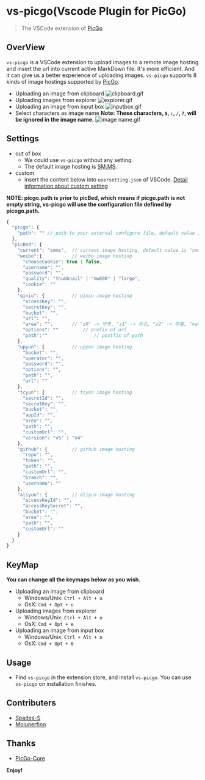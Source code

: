 # vs-picgo(Vscode Plugin for PicGo)

> The VSCode extension of [PicGo](https://github.com/PicGo)

## OverView

`vs-picgo` is a VSCode extension to upload images to a remote image hosting and insert the url into current active MarkDown file. It's more efficient. And it can give us a better experience of uploading images. `vs-picgo` supports 8 kinds of image hostings supported by [PicGo](https://github.com/PicGo).

- Uploading an image from clipboard
![clipboard.gif](https://i.loli.net/2019/03/21/5c93900712842.gif)
- Uploading images from explorer
![explorer.gif](https://i.loli.net/2019/03/21/5c9390959d7a1.gif)
- Uploading an image from input box
![inputbox.gif](https://i.loli.net/2019/03/21/5c939163807b6.gif)
- Select characters as image name
**Note: These characters, `$`, `:`, `/`, `?`, will be ignored in the image name.**
![image name.gif](https://i.loli.net/2019/03/21/5c9392c749d99.gif)

## Settings

- out of box
	* We could use `vs-picgo` without any setting.
	* The default image hosting is [SM.MS](https://sm.ms/).
- custom
	* insert the content below into `usersetting.json` of VSCode. [Detail information about custom setting](https://picgo.github.io/PicGo-Core-Doc/zh/guide/config.html#%E9%BB%98%E8%AE%A4%E9%85%8D%E7%BD%AE%E6%96%87%E4%BB%B6)

**NOTE: picgo.path is prior to picBed, which means if picgo.path is not empty string, vs-picgo will use the configuration file defined by picogo.path.**

```js
{
  "picgo": {
    "path": "" // path to your external configure file, default value is "", which means that vs-picgo will use "picBed" info below. External configure file should be a JSON file containing all the "picBed" info below.
  },
  "picBed": {
    "current": "smms",  // current image hosting, default value is "smms"
    "weibo":{           // weibo image hosting
      "chooseCookie": true | false,
      "username": "",
      "password": "",
      "quality": "thumbnail" | "mw690" | "large",
      "cookie": ""
    },
    "qiniu": {          // qiniu image hosting
      "accessKey": "",
      "secretKey": "",
      "bucket": "",
      "url": "",
      "area": "",       // "z0" -> 华东, "z1" -> 华北, "z2" -> 华南, "na0" -> 北美, "as0" -> 东南亚
      "options": "" 		// prefix of url
      "path":"" 				// postfix of path
    },
    "upyun": {          // upyun image hosting
      "bucket": "",
      "operator": "",
      "password": "",
      "options": "",
      "path": "",
      "url": ""
    },
    "tcyun": {          // tcyun image hosting
      "secretId": "",
      "secretKey": "",
      "bucket": "",
      "appId": "",
      "area": "",
      "path": "",
      "customUrl": "",
      "version": "v5" | "v4"
    },
    "github": {         // github image hosting
      "repo": "",
      "token": "",
      "path": "",
      "customUrl": "",
      "branch": "",
      "username": ""
    },
    "aliyun": {         // aliyun image hosting
      "accessKeyId": "",
      "accessKeySecret": "",
      "bucket": "",
      "area": "",
      "path": "",
      "customUrl": ""
    }
  }
}
```

## KeyMap

**You can change all the keymaps below as you wish.**

- Uploading an image from clipboard
	* Windows/Unix: `Ctrl + Alt + u`
	* OsX: `Cmd + Opt + u`
- Uploading images from explorer
	* Windows/Unix: `Ctrl + Alt + e`
	* OsX: `Cmd + Opt + e`
- Uploading an image from input box 
	* Windows/Unix: `Ctrl + Alt + o`
	* OsX: `Cmd + Opt + 0`

## Usage

- Find `vs-picgo` in the extension store, and install `vs-picgo`. You can use `vs-picgo` on installation finishes. 

## Contributers

- [Spades-S](https://github.com/Spades-S)
- [Molunerfinn](https://github.com/Molunerfinn)

## Thanks

- [PicGo-Core](https://github.com/PicGo/PicGo-Core)

**Enjoy!**
